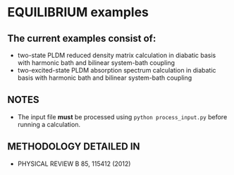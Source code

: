 # EQUILIBRIUM examples

The current examples consist of:
---------------------------------------

* two-state PLDM reduced density matrix calculation in diabatic basis with harmonic bath and bilinear system-bath coupling
* two-excited-state PLDM absorption spectrum calculation in diabatic basis with harmonic bath and bilinear system-bath coupling

NOTES
---
* The input file __must__ be processed using `python process_input.py` before running a calculation.

METHODOLOGY DETAILED IN
---
* PHYSICAL REVIEW B 85, 115412 (2012)